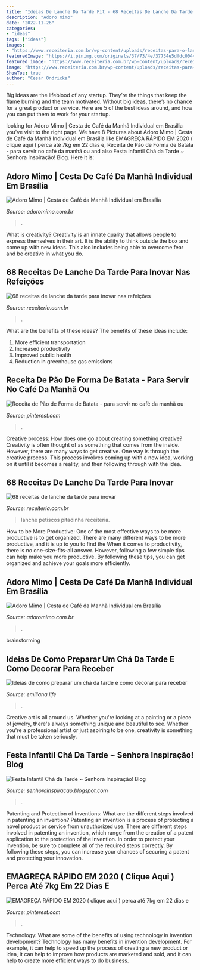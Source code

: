 ```yaml
---
title: "Ideias De Lanche Da Tarde Fit - 68 Receitas De Lanche Da Tarde Para Inovar"
description: "Adoro mimo"
date: "2022-11-26"
categories:
- "ideas"
tags: ["ideas"]
images:
- "https://www.receiteria.com.br/wp-content/uploads/receitas-para-o-lanche-da-tarde2.jpg"
featuredImage: "https://i.pinimg.com/originals/37/73/4e/37734e5dfdc004424948c4170ca4dc23.jpg"
featured_image: "https://www.receiteria.com.br/wp-content/uploads/receitas-para-o-lanche-da-tarde5.jpg?x17678"
image: "https://www.receiteria.com.br/wp-content/uploads/receitas-para-o-lanche-da-tarde2.jpg"
ShowToc: true
author: "Cesar Ondricka"
---
```



Big ideas are the lifeblood of any startup. They’re the things that keep the flame burning and the team motivated. Without big ideas, there’s no chance for a great product or service. Here are 5 of the best ideas around, and how you can put them to work for your startup.

	

		
looking for Adoro Mimo | Cesta de Café da Manhã Individual em Brasília you've visit to the right page. We have 8 Pictures about Adoro Mimo | Cesta de Café da Manhã Individual em Brasília like EMAGREÇA RÁPIDO EM 2020 ( clique aqui ) perca até 7kg em 22 dias e, Receita de Pão de Forma de Batata - para servir no café da manhã ou and also Festa Infantil Chá da Tarde ~ Senhora Inspiração! Blog. Here it is:
		
    
## Adoro Mimo | Cesta De Café Da Manhã Individual Em Brasília

<img loading=lazy src="https://i0.wp.com/adoromimo.com.br/wp-content/uploads/2019/08/7-cesta-de-cafe-da-manha-individual-plus-de-frente-com-caneca.jpg?w=1080&amp;ssl=1" onerror="this.onerror=null;this.src='https://tse3.mm.bing.net/th?id=OIP.fIKRIjMkgFg5HgR1CF2YZAHaHa&amp;pid=15.1';" alt="Adoro Mimo | Cesta de Café da Manhã Individual em Brasília">

_Source: adoromimo.com.br_

>. 

	

What is creativity?
Creativity is an innate quality that allows people to express themselves in their art. It is the ability to think outside the box and come up with new ideas. This also includes being able to overcome fear and be creative in what you do.

    
## 68 Receitas De Lanche Da Tarde Para Inovar Nas Refeições

<img loading=lazy src="https://www.receiteria.com.br/wp-content/uploads/receitas-para-o-lanche-da-tarde2.jpg" onerror="this.onerror=null;this.src='https://tse4.mm.bing.net/th?id=OIP.GyTe5hSXGPgqvpz7pEl4WwHaEx&amp;pid=15.1';" alt="68 receitas de lanche da tarde para inovar nas refeições">

_Source: receiteria.com.br_

>. 

	

What are the benefits of these ideas?
The benefits of these ideas include: 
1. More efficient transportation 
2. Increased productivity 
3. Improved public health 
4. Reduction in greenhouse gas emissions 

    
## Receita De Pão De Forma De Batata - Para Servir No Café Da Manhã Ou

<img loading=lazy src="https://i.pinimg.com/originals/37/73/4e/37734e5dfdc004424948c4170ca4dc23.jpg" onerror="this.onerror=null;this.src='https://tse3.mm.bing.net/th?id=OIP.IJcVGIIqIjBOrpBA4NHrTwHaE8&amp;pid=15.1';" alt="Receita de Pão de Forma de Batata - para servir no café da manhã ou">

_Source: pinterest.com_

>. 

	

Creative process: How does one go about creating something creative?
Creativity is often thought of as something that comes from the inside. However, there are many ways to get creative. One way is through the creative process. This process involves coming up with a new idea, working on it until it becomes a reality, and then following through with the idea.

    
## 68 Receitas De Lanche Da Tarde Para Inovar

<img loading=lazy src="https://www.receiteria.com.br/wp-content/uploads/receitas-para-o-lanche-da-tarde5.jpg?x17678" onerror="this.onerror=null;this.src='https://tse3.mm.bing.net/th?id=OIP.MwCjQ9K1Ssni8iiN9xvxKAHaEx&amp;pid=15.1';" alt="68 receitas de lanche da tarde para inovar">

_Source: receiteria.com.br_

>lanche petiscos pitadinha receiteria. 

	

How to be More Productive: One of the most effective ways to be more productive is to get organized. There are many different ways to be more productive, and it is up to you to find the
When it comes to productivity, there is no one-size-fits-all answer. However, following a few simple tips can help make you more productive. By following these tips, you can get organized and achieve your goals more efficiently.

    
## Adoro Mimo | Cesta De Café Da Manhã Individual Em Brasília

<img loading=lazy src="https://adoromimo.com.br/wp-content/uploads/2019/08/2-cesta-de-cafe-da-manha-individual-plus-de-cima.jpg" onerror="this.onerror=null;this.src='https://tse1.mm.bing.net/th?id=OIP.kFMvFlYZeJ_loQhvPg-5FwHaHa&amp;pid=15.1';" alt="Adoro Mimo | Cesta de Café da Manhã Individual em Brasília">

_Source: adoromimo.com.br_

>. 

	
 brainstorming

    
## Ideias De Como Preparar Um Chá Da Tarde E Como Decorar Para Receber

<img loading=lazy src="http://emiliana.life/wp-content/uploads/2017/06/IMG_3231-768x1024.jpg" onerror="this.onerror=null;this.src='https://tse4.mm.bing.net/th?id=OIP.ftzjsjZCdzihNhnh02ZlGgHaJ4&amp;pid=15.1';" alt="Ideias de como preparar um chá da tarde e como decorar para receber">

_Source: emiliana.life_

>. 

	

Creative art is all around us. Whether you're looking at a painting or a piece of jewelry, there's always something unique and beautiful to see. Whether you're a professional artist or just aspiring to be one, creativity is something that must be taken seriously.

    
## Festa Infantil Chá Da Tarde ~ Senhora Inspiração! Blog

<img loading=lazy src="https://1.bp.blogspot.com/-BuV0XQTzS9s/UwUpFRvH70I/AAAAAAAAKhU/Ne_4_8krO6U/s1600/Festa+Infantil+Chá+da+Tarde+4.jpg" onerror="this.onerror=null;this.src='https://tse1.mm.bing.net/th?id=OIP.-KnoGl3hVJWwdz4-HVFVmgHaFj&amp;pid=15.1';" alt="Festa Infantil Chá da Tarde ~ Senhora Inspiração! Blog">

_Source: senhorainspiracao.blogspot.com_

>. 

	

Patenting and Protection of Inventions: What are the different steps involved in patenting an invention?
Patenting an invention is a process of protecting a novel product or service from unauthorized use. There are different steps involved in patenting an invention, which range from the creation of a patent application to the protection of the invention. In order to protect your invention, be sure to complete all of the required steps correctly. By following these steps, you can increase your chances of securing a patent and protecting your innovation.

    
## EMAGREÇA RÁPIDO EM 2020 ( Clique Aqui ) Perca Até 7kg Em 22 Dias E

<img loading=lazy src="https://i.pinimg.com/originals/1a/73/58/1a735803014d0ab1fb975a7e6889abda.jpg" onerror="this.onerror=null;this.src='https://tse1.mm.bing.net/th?id=OIP.q7l8k1ZAY1I7aYFn5zAU8wHaHa&amp;pid=15.1';" alt="EMAGREÇA RÁPIDO EM 2020 ( clique aqui ) perca até 7kg em 22 dias e">

_Source: pinterest.com_

>. 

	

Technology: What are some of the benefits of using technology in invention development?
Technology has many benefits in invention development. For example, it can help to speed up the process of creating a new product or idea, it can help to improve how products are marketed and sold, and it can help to create more efficient ways to do business.

